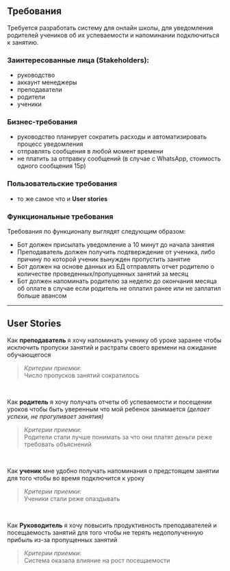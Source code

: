 ## Требования 

Требуется разработать систему для онлайн школы, для уведомления родителей учеников об их успеваемости и напоминании подключиться к занятию.

### Заинтересованные лица (Stakeholders):
- руководство 
- аккаунт менеджеры 
- преподаватели 
- родители 
- ученики

### Бизнес-требования 
<!-- (цель организации) -->
-   руководство планирует сократить расходы и автоматизировать процесс уведомления
-   отправлять сообщения в любой момент времени
-   не платить за отправку сообщений (в случае с WhatsApp, стоимость одного сообщения 15р)

### Пользовательские требования 
<!-- (пользовательская ф-ция) -->

- то же самое что и **User stories**

### Функциональные требования 
<!-- (поведение системы) -->

Требования по функционалу выглядят следующим образом:

- Бот должен присылать уведомление а 10 минут до начала занятия 
- Преподаватель должен получить подтверждение от ученика, либо причину по которой ученик вынужден пропустить занятие
- Бот должен на основе данных из БД отправлять отчет родителю о количестве проведенных/пропущенных занятий за месяц
- Бот должен напоминать родителю за неделю до окончания месяца об оплате в случае если родитель не оплатил ранее или не заплатил больше авансом




-----


## User Stories

Как **преподаватель** я хочу напоминать ученику об уроке заранее чтобы исключить пропуски занятий и растраты своего времени на ожидание обучающегося 

>*Критерии приемки*: \
>Число пропусков занятий сократилось

<br>

Как **родитель** я хочу получать отчеты об успеваемости и посещении уроков чтобы быть уверенным что мой ребенок занимается *(делает успехи, не прогуливает занятия)* 

>*Критерии приемки*: \
>Родители стали лучше понимать за что они платят деньги реже требовать объяснений 

<br>

Как **ученик** мне удобно получать напоминания о предстоящем занятии для того чтобы во время подключится к уроку

>*Критерии приемки*: \
>Ученики стали реже опаздывать

<br>

Как **Руководитель** я хочу повысить продуктивность преподавателей и посещаемость занятий для того чтобы не терять недополученную прибыль из-за пропущенных занятий 

>*Критерии приемки*: \
>Система оказала влияние на рост посещаемости


<!--
я хочу 
мне удобно 
что-то делая (выполня процесс)
-->
